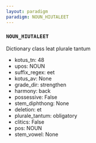 ```yaml
---
layout: paradigm
paradigm: NOUN_HIUTALEET
---
```

### ` NOUN_HIUTALEET `

Dictionary class leat plurale tantum
* kotus_tn: 48
* upos: NOUN
* suffix_regex: eet
* kotus_av: None
* grade_dir: strengthen
* harmony: back
* possessive: False
* stem_diphthong: None
* deletion: et
* plurale_tantum: obligatory
* clitics: False
* pos: NOUN
* stem_vowel: None
